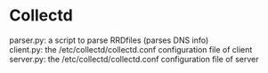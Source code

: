 # Collectd

parser.py: a script to parse RRDfiles (parses DNS info)  
client.py: the /etc/collectd/collectd.conf configuration file of client  
server.py: the /etc/collectd/collectd.conf configuration file of server  
